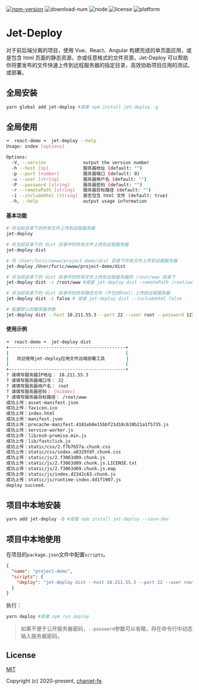 <a href="https://www.npmjs.com/package/jet-deploy"><img src="https://img.shields.io/npm/v/jet-deploy.svg" alt="npm-version"></a> <img src="https://img.shields.io/npm/dm/jet-deploy.svg" alt="download-num"> <img src="https://img.shields.io/badge/node-%3E=8.10.0-brightgreen.svg" alt="node"> <img src="https://img.shields.io/npm/l/jet-deploy.svg" alt="license"> <img src="https://img.shields.io/badge/platform-MacOS%7CLinux%7CWindows-lightgrey.svg" alt="platform">

# Jet-Deploy

对于前后端分离的项目，使用 Vue、React、Angular 构建完成的单页面应用，或是包含 html 页面的静态资源，亦或任意格式的文件资源，Jet-Deploy 可以帮助你将要发布的文件快速上传到远程服务器的指定目录，高效协助项目应用的测试、或部署。

## 全局安装

```bash
yarn global add jet-deploy #或者 npm install jet-deploy -g
```

## 全局使用

```bash
➜  react-demo ➜  jet-deploy --help
Usage: index [options]

Options:
  -V, --version              output the version number
  -h --host [ip]             服务器地址 (default: "")
  -p --port [number]         服务器端口 (default: 0)
  -u --user [string]         服务器用户名 (default: "")
  -P --password [string]     服务器密码 (default: "")
  -r --remotePath [string]   服务器目标路径 (default: "")
  -i --includeHtml [string]  是否包含 html 文件 (default: true)
  -h, --help                 output usage information
```

#### 基本功能

```bash
# 将当前目录下的所有文件上传到远程服务器
jet-deploy

# 将当前目录下的 dist 目录中的所有文件上传到远程服务器
jet-deploy dist

# 将 /User/furic/wwww/project-demo/dist 目录下所有文件上传到远程服务器
jet-deploy /User/furic/wwww/project-demo/dist

# 将当前目录下的 dist 目录中的所有文件上传到远程服务器的 /root/www 目录下
jet-deploy dist -r /root/www #或者 jet-deploy dist -remotePath /root/www

# 将当前目录下的 dist 目录中的所有静态文件（不包括html）上传到远程服务器
jet-deploy dist -i false # 或者 jet-deploy dist --includeHtml false

# 配置默认的服务器参数
jet-deploy dist --host 10.211.55.3 --port 22 --user root --password 123456 --remotePath /root/www

```

#### 使用示例

```bash
➜  react-demo ➜  jet-deploy dist
+--------------------------------------------+
|                                            |
|   欢迎使用jet-deploy应用文件远端部署工具        |
|                                            |
+--------------------------------------------+
? 请填写服务器IP地址： 10.211.55.3
? 请填写服务器端口号： 22
? 请填写服务器用户名： root
? 请填写服务器密码： [hidden]
? 请填写服务器目标路径： /root/www
成功上传：asset-manifest.json
成功上传：favicon.ico
成功上传：index.html
成功上传：manifest.json
成功上传：precache-manifest.4181eb8e15bbf21d18c638b21a1f5735.js
成功上传：service-worker.js
成功上传：lib/es6-promise.min.js
成功上传：lib/fastclick.js
成功上传：static/css/2.f7b7b57a.chunk.css
成功上传：static/css/index.a0329fdf.chunk.css
成功上传：static/js/2.f3063d09.chunk.js
成功上传：static/js/2.f3063d09.chunk.js.LICENSE.txt
成功上传：static/js/2.f3063d09.chunk.js.map
成功上传：static/js/index.d2342c63.chunk.js
成功上传：static/js/runtime-index.dd1f1907.js
deploy succeed.
```

## 项目中本地安装

```bash
yarn add jet-deploy -D #或者 npm install jet-deploy --save-dev
```

## 项目中本地使用

在项目的`package.json`文件中配置`scripts`。

```json
{
  "name": "project-demo",
  "scripts": {
    "deploy": "jet-deploy dist --host 10.211.55.3 --port 22 --user root --password 123456 --remotePath /root/www"
  }
}
```

执行：

```bash
yarn deploy #或者 npm run deploy
```

> 如果不便于公开服务器密码，`--password`参数可以省略，将在命令行中动态输入服务器密码。

## License

[MIT](http://opensource.org/licenses/MIT)

Copyright (c) 2020-present, [chanjet-fe](https://github.com/chanjet-fe).
